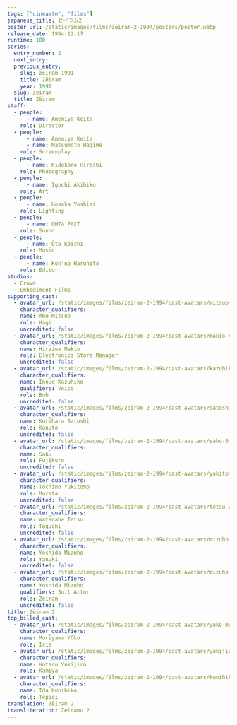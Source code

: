 ```yaml
---
tags: ["cineaste", "films"]
japanese_title: ゼイラム2
poster_url: /static/images/films/zeiram-2-1994/posters/poster.webp
release_date: 1994-12-17
runtime: 100
series:
  entry_number: 2
  next_entry:
  previous_entry:
    slug: zeiram-1991
    title: Zëiram
    year: 1991
  slug: zeiram
  title: Zëiram
staff:
  - people:
      - name: Amemiya Keita
    role: Director
  - people:
      - name: Amemiya Keita
      - name: Matsumoto Hajime
    role: Screenplay
  - people:
      - name: Kidokoro Hiroshi
    role: Photography
  - people:
      - name: Iguchi Akihiko
    role: Art
  - people:
      - name: Hosaka Yoshimi
    role: Lighting
  - people:
      - name: OHTA FACT
    role: Sound
  - people:
      - name: Ôta Kôichi
    role: Music
  - people:
      - name: Kon'no Haruhito
    role: Editor
studios:
  - Crowd
  - Embodiment Films
supporting_cast:
  - avatar_url: /static/images/films/zeiram-2-1994/cast-avatars/mitsuo-abe-0.webp
    character_qualifiers:
    name: Abe Mitsuo
    role: Hagi
    uncredited: false
  - avatar_url: /static/images/films/zeiram-2-1994/cast-avatars/makio-hiraiwa-0.webp
    character_qualifiers:
    name: Hiraiwa Makio
    role: Electronics Store Manager
    uncredited: false
  - avatar_url: /static/images/films/zeiram-2-1994/cast-avatars/kazuhiko-inoue-0.webp
    character_qualifiers:
    name: Inoue Kazuhiko
    qualifiers: Voice
    role: Bob
    uncredited: false
  - avatar_url: /static/images/films/zeiram-2-1994/cast-avatars/satoshi-kurihara-0.webp
    character_qualifiers:
    name: Kurihara Satoshi
    role: Kanuto
    uncredited: false
  - avatar_url: /static/images/films/zeiram-2-1994/cast-avatars/sabu-0.webp
    character_qualifiers:
    name: Sabu
    role: Fujikuro
    uncredited: false
  - avatar_url: /static/images/films/zeiram-2-1994/cast-avatars/yukitomo-tochino-0.webp
    character_qualifiers:
    name: Tochino Yukitomo
    role: Murata
    uncredited: false
  - avatar_url: /static/images/films/zeiram-2-1994/cast-avatars/tetsu-watanabe-0.webp
    character_qualifiers:
    name: Watanabe Tetsu
    role: Taguchi
    uncredited: false
  - avatar_url: /static/images/films/zeiram-2-1994/cast-avatars/mizuho-yoshida-0.webp
    character_qualifiers:
    name: Yoshida Mizuho
    role: Yanuki
    uncredited: false
  - avatar_url: /static/images/films/zeiram-2-1994/cast-avatars/mizuho-yoshida-1.webp
    character_qualifiers:
    name: Yoshida Mizuho
    qualifiers: Suit Actor
    role: Zëiram
    uncredited: false
title: Zëiram 2
top_billed_cast:
  - avatar_url: /static/images/films/zeiram-2-1994/cast-avatars/yuko-moriyama-0.webp
    character_qualifiers:
    name: Moriyama Yûko
    role: Iria
  - avatar_url: /static/images/films/zeiram-2-1994/cast-avatars/yukijiro-hotaru-0.webp
    character_qualifiers:
    name: Hotaru Yukijirô
    role: Kamiya
  - avatar_url: /static/images/films/zeiram-2-1994/cast-avatars/kunihiko-ida-0.webp
    character_qualifiers:
    name: Ida Kunihiko
    role: Teppei
translation: Zëiram 2
transliteration: Zeiramu 2
---
```

